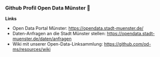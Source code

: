 ### Github Profil Open Data Münster 👋

**Links**
* Open Data Portal Münster: https://opendata.stadt-muenster.de/
* Daten-Anfragen an die Stadt Münster stellen: https://opendata.stadt-muenster.de/daten/anfragen
* Wiki mit unserer Open-Data-Linksammlung: https://github.com/od-ms/resources/wiki

<!--
**od-ms/od-ms** is a ✨ _special_ ✨ repository because its `README.md` (this file) appears on your GitHub profile.

Here are some ideas to get you started:

- 🔭 I’m currently working on ...
- 🌱 I’m currently learning ...
- 👯 I’m looking to collaborate on ...
- 🤔 I’m looking for help with ...
- 💬 Ask me about ...
- 📫 How to reach me: ...
- 😄 Pronouns: ...
- ⚡ Fun fact: ...
-->
